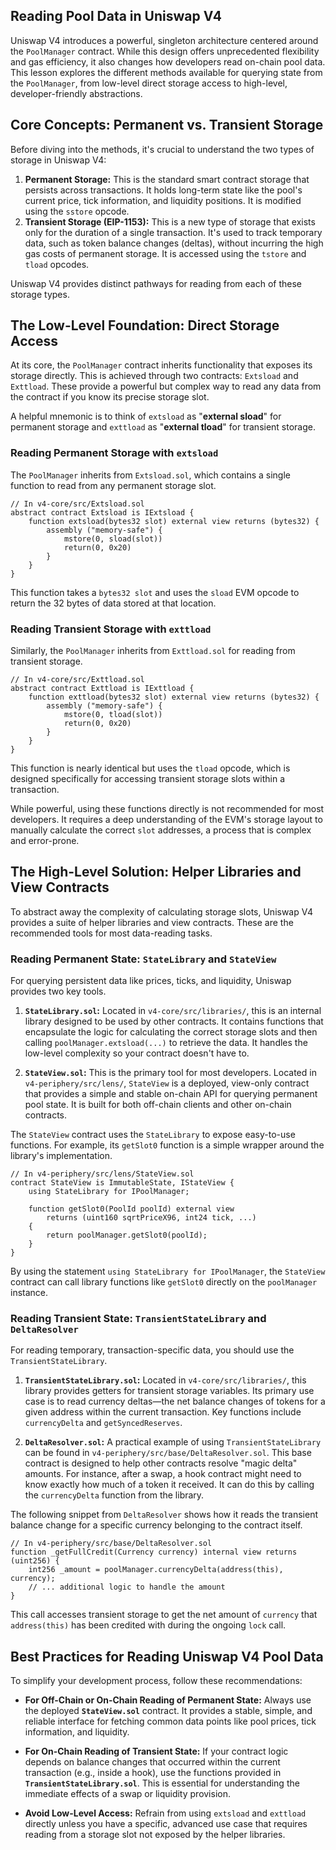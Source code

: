 ## Reading Pool Data in Uniswap V4

Uniswap V4 introduces a powerful, singleton architecture centered around the `PoolManager` contract. While this design offers unprecedented flexibility and gas efficiency, it also changes how developers read on-chain pool data. This lesson explores the different methods available for querying state from the `PoolManager`, from low-level direct storage access to high-level, developer-friendly abstractions.

## Core Concepts: Permanent vs. Transient Storage

Before diving into the methods, it's crucial to understand the two types of storage in Uniswap V4:

1.  **Permanent Storage:** This is the standard smart contract storage that persists across transactions. It holds long-term state like the pool's current price, tick information, and liquidity positions. It is modified using the `sstore` opcode.
2.  **Transient Storage (EIP-1153):** This is a new type of storage that exists only for the duration of a single transaction. It's used to track temporary data, such as token balance changes (deltas), without incurring the high gas costs of permanent storage. It is accessed using the `tstore` and `tload` opcodes.

Uniswap V4 provides distinct pathways for reading from each of these storage types.

## The Low-Level Foundation: Direct Storage Access

At its core, the `PoolManager` contract inherits functionality that exposes its storage directly. This is achieved through two contracts: `Extsload` and `Exttload`. These provide a powerful but complex way to read any data from the contract if you know its precise storage slot.

A helpful mnemonic is to think of `extsload` as "**external sload**" for permanent storage and `exttload` as "**external tload**" for transient storage.

### Reading Permanent Storage with `extsload`

The `PoolManager` inherits from `Extsload.sol`, which contains a single function to read from any permanent storage slot.

```solidity
// In v4-core/src/Extsload.sol
abstract contract Extsload is IExtsload {
    function extsload(bytes32 slot) external view returns (bytes32) {
        assembly ("memory-safe") {
            mstore(0, sload(slot))
            return(0, 0x20)
        }
    }
}
```

This function takes a `bytes32 slot` and uses the `sload` EVM opcode to return the 32 bytes of data stored at that location.

### Reading Transient Storage with `exttload`

Similarly, the `PoolManager` inherits from `Exttload.sol` for reading from transient storage.

```solidity
// In v4-core/src/Exttload.sol
abstract contract Exttload is IExttload {
    function exttload(bytes32 slot) external view returns (bytes32) {
        assembly ("memory-safe") {
            mstore(0, tload(slot))
            return(0, 0x20)
        }
    }
}
```

This function is nearly identical but uses the `tload` opcode, which is designed specifically for accessing transient storage slots within a transaction.

While powerful, using these functions directly is not recommended for most developers. It requires a deep understanding of the EVM's storage layout to manually calculate the correct `slot` addresses, a process that is complex and error-prone.

## The High-Level Solution: Helper Libraries and View Contracts

To abstract away the complexity of calculating storage slots, Uniswap V4 provides a suite of helper libraries and view contracts. These are the recommended tools for most data-reading tasks.

### Reading Permanent State: `StateLibrary` and `StateView`

For querying persistent data like prices, ticks, and liquidity, Uniswap provides two key tools.

1.  **`StateLibrary.sol`:** Located in `v4-core/src/libraries/`, this is an internal library designed to be used by other contracts. It contains functions that encapsulate the logic for calculating the correct storage slots and then calling `poolManager.extsload(...)` to retrieve the data. It handles the low-level complexity so your contract doesn't have to.

2.  **`StateView.sol`:** This is the primary tool for most developers. Located in `v4-periphery/src/lens/`, `StateView` is a deployed, view-only contract that provides a simple and stable on-chain API for querying permanent pool state. It is built for both off-chain clients and other on-chain contracts.

The `StateView` contract uses the `StateLibrary` to expose easy-to-use functions. For example, its `getSlot0` function is a simple wrapper around the library's implementation.

```solidity
// In v4-periphery/src/lens/StateView.sol
contract StateView is ImmutableState, IStateView {
    using StateLibrary for IPoolManager;

    function getSlot0(PoolId poolId) external view 
        returns (uint160 sqrtPriceX96, int24 tick, ...)
    {
        return poolManager.getSlot0(poolId);
    }
}
```

By using the statement `using StateLibrary for IPoolManager`, the `StateView` contract can call library functions like `getSlot0` directly on the `poolManager` instance.

### Reading Transient State: `TransientStateLibrary` and `DeltaResolver`

For reading temporary, transaction-specific data, you should use the `TransientStateLibrary`.

1.  **`TransientStateLibrary.sol`:** Located in `v4-core/src/libraries/`, this library provides getters for transient storage variables. Its primary use case is to read currency deltas—the net balance changes of tokens for a given address within the current transaction. Key functions include `currencyDelta` and `getSyncedReserves`.

2.  **`DeltaResolver.sol`:** A practical example of using `TransientStateLibrary` can be found in `v4-periphery/src/base/DeltaResolver.sol`. This base contract is designed to help other contracts resolve "magic delta" amounts. For instance, after a swap, a hook contract might need to know exactly how much of a token it received. It can do this by calling the `currencyDelta` function from the library.

The following snippet from `DeltaResolver` shows how it reads the transient balance change for a specific currency belonging to the contract itself.

```solidity
// In v4-periphery/src/base/DeltaResolver.sol
function _getFullCredit(Currency currency) internal view returns (uint256) {
    int256 _amount = poolManager.currencyDelta(address(this), currency);
    // ... additional logic to handle the amount
}
```

This call accesses transient storage to get the net amount of `currency` that `address(this)` has been credited with during the ongoing `lock` call.

## Best Practices for Reading Uniswap V4 Pool Data

To simplify your development process, follow these recommendations:

*   **For Off-Chain or On-Chain Reading of Permanent State:** Always use the deployed **`StateView.sol`** contract. It provides a stable, simple, and reliable interface for fetching common data points like pool prices, tick information, and liquidity.

*   **For On-Chain Reading of Transient State:** If your contract logic depends on balance changes that occurred within the current transaction (e.g., inside a hook), use the functions provided in **`TransientStateLibrary.sol`**. This is essential for understanding the immediate effects of a swap or liquidity provision.

*   **Avoid Low-Level Access:** Refrain from using `extsload` and `exttload` directly unless you have a specific, advanced use case that requires reading from a storage slot not exposed by the helper libraries.